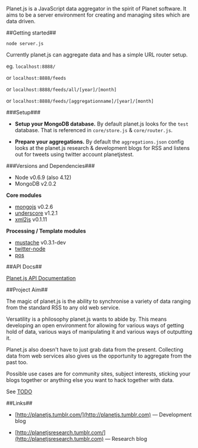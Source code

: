 Planet.js is a JavaScript data aggregator in the spirit of Planet software. It aims to be a server environment for creating and managing sites which are data driven.

##Getting started##

`node server.js`

Currently planet.js can aggregate data and has a simple URL router setup.

eg. `localhost:8888/`

or `localhost:8888/feeds`

or `localhost:8888/feeds/all/[year]/[month]`

or `localhost:8888/feeds/[aggregationname]/[year]/[month]`

###Setup###

- **Setup your MongoDB database.** By default planet.js looks for the `test` database. That is referenced in `core/store.js` & `core/router.js`.

- **Prepare your aggregations.** By default the `aggregations.json` config looks at the planet.js research & development blogs for RSS and listens out for tweets using twitter account planetjstest.


###Versions and Dependencies###

- Node v0.6.9 (also 4.12)
- MongoDB v2.0.2

**Core modules**

* [mongojs](https://github.com/gett/mongojs) v0.2.6
* [underscore](http://documentcloud.github.com/underscore/) v1.2.1
* [xml2js](https://github.com/Leonidas-from-XIV/node-xml2js) v0.1.11

**Processing / Template modules**

* [mustache](https://github.com/janl/mustache.js/) v0.3.1-dev
* [twitter-node](https://github.com/technoweenie/twitter-node)
* [pos](https://github.com/fortnightlabs/pos-js)


##API Docs##

[Planet.js API Documentation](http://aaronacerboni.github.com/planet.js/docs/)

##Project Aim##

The magic of planet.js is the ability to synchronise a variety of data ranging from the standard RSS to any old web service.

Versatility is a philosophy planet.js wants to abide by. This means developing an open environment for allowing for various ways of getting hold of data, various ways of manipulating it and various ways of outputting it.

Planet.js also doesn't have to just grab data from the present. Collecting data from web services also gives us the opportunity to aggregate from the past too.

Possible use cases are for community sites, subject interests, sticking your blogs together or anything else you want to hack together with data.

See [TODO](https://github.com/AaronAcerboni/planet.js/blob/master/TODO.md)

##Links##
* [http://planetjs.tumblr.com/](http://planetjs.tumblr.com) &mdash; Development blog

* [http://planetjsresearch.tumblr.com/](http://planetjsresearch.tumblr.com) &mdash; Research blog